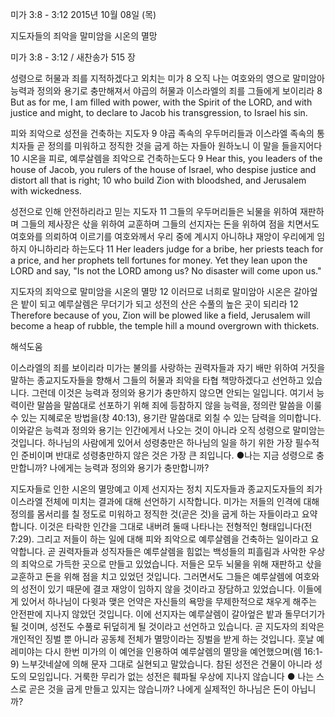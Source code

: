 미가 3:8 - 3:12 
2015년 10월 08일 (목)

지도자들의 죄악을 말미암을 시온의 멸망



미가 3:8 - 3:12 / 새찬송가 515 장


성령으로 허물과 죄를 지적하겠다고 외치는 미가
8 오직 나는 여호와의 영으로 말미암아 능력과 정의와 용기로 충만해져서 야곱의 허물과 이스라엘의 죄를 그들에게 보이리라 
8 But as for me, I am filled with power, with the Spirit of the LORD, and with justice and might, to declare to Jacob his transgression, to Israel his sin. 

피와 죄악으로 성전을 건축하는 지도자 
9 야곱 족속의 우두머리들과 이스라엘 족속의 통치자들 곧 정의를 미워하고 정직한 것을 굽게 하는 자들아 원하노니 이 말을 들을지어다 10 시온을 피로, 예루살렘을 죄악으로 건축하는도다 
9 Hear this, you leaders of the house of Jacob, you rulers of the house of Israel, who despise justice and distort all that is right; 10 who build Zion with bloodshed, and Jerusalem with wickedness.

성전으로 인해 안전하리라고 믿는 지도자 
11 그들의 우두머리들은 뇌물을 위하여 재판하며 그들의 제사장은 삯을 위하여 교훈하며 그들의 선지자는 돈을 위하여 점을 치면서도 여호와를 의뢰하여 이르기를 여호와께서 우리 중에 계시지 아니하냐 재앙이 우리에게 임하지 아니하리라 하는도다 
11 Her leaders judge for a bribe, her priests teach for a price, and her prophets tell fortunes for money. Yet they lean upon the LORD and say, "Is not the LORD among us? No disaster will come upon us." 

지도자의 죄악으로 말미암을 시온의 멸망
12 이러므로 너희로 말미암아 시온은 갈아엎은 밭이 되고 예루살렘은 무더기가 되고 성전의 산은 수풀의 높은 곳이 되리라
12 Therefore because of you, Zion will be plowed like a field, Jerusalem will become a heap of rubble, the temple hill a mound overgrown with thickets.

해석도움





이스라엘의 죄를 보이리라
미가는 불의를 사랑하는 권력자들과 자기 배만 위하여 거짓을 말하는 종교지도자들을 향해서 그들의 허물과 죄악을 타협 책망하겠다고 선언하고 있습니다. 그런데 이것은 능력과 정의와 용기가 충만하지 않으면 안되는 일입니다. 여기서 능력이란 말씀을 말씀대로 선포하기 위해 죄에 등참하지 않을 능력을, 정의란 말씀을 이룰 수 있는 지혜로운 방법을(창 40:13), 용기란 말씀대로 외칠 수 있는 담력을 의미합니다. 이와같은 능력과 정의와 용기는 인간에게서 나오는 것이 아니라 오직 성령으로 말미암는 것입니다. 하나님의 사람에게 있어서 성령충만은 하나님의 일을 하기 위한 가장 필수적인 준비이며 반대로 성령충만하지 않은 것은  가장 큰 죄입니다. 
●나는 지금 성령으로 충만합니까? 나에게는 능력과 정의와 용기가 충만합니까?   

지도자들로 인한 시온의 멸망예고
이제 선지자는 정치 지도자들과 종교지도자들의 죄가 이스라엘 전체에 미치는 결과에 대해 선언하기 시작합니다. 미가는 저들의 인격에 대해 정의를 몸서리를 칠 정도로 미워하고 정직한 것(곧은 것)을 굽게 하는 자들이라고 요약합니다. 이것은 타락한 인간을 그대로 내버려 둘때 나타나는 전형적인 형태입니다(전 7:29). 그리고 저들이 하는 일에 대해 피와 죄악으로 예루살렘을 건축하는 일이라고 요약합니다. 곧 권력자들과 성직자들은 예루살렘을 힘없는 백성들의 피흘림과 사악한 우상의 죄악으로 가득한 곳으로 만들고 있었습니다. 저들은 모두 뇌물을 위해 재판하고 삯을 교훈하고 돈을 위해 점을 치고 있었던 것입니다. 그러면서도 그들은 예루살렘에 여호와의 성전이 있기 때문에 결코 재앙이 임하지 않을 것이라고 장담하고 있었습니다. 이들에게 있어서 하나님이 다윗과 맺은 언약은 자신들의 욕망을 무제한적으로 채우게 해주는 안전판에 지나지 않았던 것입니다. 이에 선지자는 예루살렘이 갈아엎은 밭과 돌무더기가 될 것이며, 성전도 수풀로 뒤덮히게 될 것이라고 선언하고 있습니다. 곧 지도자의 죄악은 개인적인 징벌 뿐 아니라 공동체 전체가 멸망이라는 징벌을 받게 하는 것입니다. 훗날 예레미야는 다시 한번 미가의 이 예언을 인용하여 예루살렘의 멸망을 예언했으며(렘 16:1-9) 느부갓네살에 의해 문자 그대로 실현되고 말았습니다. 참된 성전은 건물이 아니라 성도의 모임입니다. 거룩한 무리가 없는 성전은 훼파될 우상에 지나지 않습니다
● 나는 스스로 곧은 것을 굽게 만들고 있지는 않습니까? 나에게 실제적인 하나님은 돈이 아닙니까?